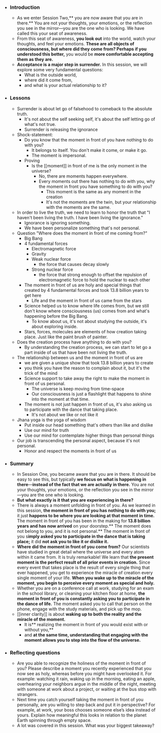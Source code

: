- ### Introduction
    - As we enter Session Two,** you are now aware that you are in there.** You are not your thoughts, your emotions, or the reflection you see in the mirror—you are the one who is looking. We have called this your seat of awareness.
    - From this seat of awareness, **you look out** into the world, watch your thoughts, and feel your emotions. **These are all objects of consciousness, **but **where did they come from?** Perhaps** if you understood this better,** you would be **more comfortable accepting them as they are.** 
    - **Acceptance is a major step in surrender.** In this session, we will explore some very fundamental questions: 
        - What is the outside world, 
        - where did it come from, 
        - and what is your actual relationship to it?
- ### Lessons
    - Surrender is about let go of falsehood to comeback to the absolute truth. 
        - It's not about the self seeking self, it's about the self letting go of what's not true.
        - Surrender is releasing the ignorance
    - Shock-statement:
        - Do you know that the moment in front of you have nothing to do with you? 
            - It belongs to itself. You don't make it come, or make it go.
            - The moment is impersonal.
        - Proving
            - Is the [[moment]] in front of me is the only moment in the universe? 
                - No, there are moments happen everywhere.
                - Every moments out there has nothing to do with you, why the moment in front you have something to do with you?
                    - This moment is the same as any moment in the creation
                    - It's not the moments are the twin, but your relationship with the moments are the same.
    - In order to live the truth, we need to learn to honor the truth that "I haven't been living the truth. I have been living the ignorance."
        - Ignorance is ignoring something.
        - We have been personalize something that's not personal.
    - Question "Where does the moment in front of me coming from?"
        - Big Bang
        - 4 fundamental forces
            - Electromagnetic force
            - Gravity
            - Weak nuclear force
                - the force that causes decay slowly
            - Strong nuclear force
                - the force that strong enough to offset the repulsion of electromagnetic force to hold the nuclear to each other
        - The moment in front of us are holy and special things that created by 4 fundamental forces and took 13.8 billion years to get here
            - Life and the moment in front of us came from the stars
        - Science helped us to know where life comes from, but we still don't know where consciousness (us) comes from and what's happening before the Big Bang.
            - To know about us, it's not about studying the outside, it's about exploring inside.
        - Stars, forces, molecules are elements of how creation taking place. Just like the paint brush of painter.
    - Does the creation process have anything to do with you?
        - By understanding the creation process, we can start to let go a part inside of us that have been not living the truth.
    - The relationship between us and the moment in front of us are 
        - we are given a unique show that took 13.8 billion years to create
        - you think you have the reason to complain about it, but it's the trick of the mind
        - Science support to take away the right to make the moment in front of us personal.
            - The universe is keep moving from time-space
            - Our consciousness is just a flashlight that happens to shine into the moment at that time.
        - The moment is not just happen in front of us, it's also asking us to participate with the dance that taking place.
            - It's not about we like or not like it
    - Jhana yoga is the yoga of wisdom
        - Put inside our head something that's others than like and dislike
        - Use our mind for truth
        - Use our mind for contemplate higher things than personal things
    - Our job is transcending the personal aspect, because it's not personal.
        - Honor and respect the moments in front of us
- ### Summary
    - In Session One, you became aware that you are in there. It should be easy to see this, but typically **we focus on what is happening in there**—**instead of the fact that we are actually in there.** You are not your thoughts, your emotions, or the reflection you see in the mirror—you are the one who is looking.
    - **But what exactly is it that you are experiencing in there?**
    - There is always a moment unfolding in front of you. As we learned in this session, **the moment in front of you has nothing to do with you;** it just **happens to be where you are looking at that moment in time.** The moment in front of you has been in the making for **13.8 billion years and has now arrived** on your doorstep.** The moment does not belong to you, and it is not personal.** The moment in front of you s**imply asked you to participate in the dance that is taking place;** it did **not ask you to like it or dislike it.**
    - **Where did the moment in front of you come from?** Our scientists have studied in great detail where the universe and every atom within it came from. It is truly remarkable! We learn that **the present moment is the perfect result of all prior events in creation.** Since every event that takes place is the result of every single thing that ever happened, you get to experience the miracle of creation every single moment of your life. **When you wake up to the miracle of the moment, you begin to perceive every moment as special and holy.**
    - Whether you are on a conference call at work, studying for an exam in the school library, or cleaning your kitchen floor at home, **the moment in front of you is constantly asking you to participate in the dance of life.** The moment asked you to call that person on the phone, engage with the study materials, and pick up the mop. 
    - [[inner clarity]] is about **waking up to both the reality and the miracle of the moment.** 
        - It is** realizing the moment in front of you would exist with or without you,** 
        - and **at the same time, understanding that engaging with the moment allows you to step into the flow of the universe.**
- ### Reflecting questions
    - Are you able to recognize the holiness of the moment in front of you? Please describe a moment you recently experienced that you now see as holy, whereas before you might have overlooked it. For example: watching it rain, waking up in the morning, eating an apple, overhearing your neighbors argue in the middle of the night, meeting with someone at work about a project, or waiting at the bus stop with strangers.
    - Next time you catch yourself taking the moment in front of you personally, are you willing to step back and put it in perspective? For example, at work, your boss chooses someone else’s idea instead of yours. Explain how meaningful this looks in relation to the planet Earth spinning through empty space.
    - A lot was covered in this session. What was your biggest takeaway?
